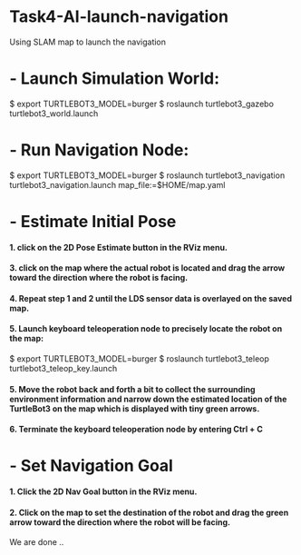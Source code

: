 # Task4-AI-launch-navigation
Using SLAM map to launch the navigation

# - Launch Simulation World:

$ export TURTLEBOT3_MODEL=burger
$ roslaunch turtlebot3_gazebo turtlebot3_world.launch

# - Run Navigation Node:

$ export TURTLEBOT3_MODEL=burger
$ roslaunch turtlebot3_navigation turtlebot3_navigation.launch map_file:=$HOME/map.yaml

# - Estimate Initial Pose
#### 1. click on the 2D Pose Estimate button in the RViz menu.
#### 3. click on the map where the actual robot is located and drag the arrow toward the direction where the robot is facing.
#### 4. Repeat step 1 and 2 until the LDS sensor data is overlayed on the saved map.
#### 5. Launch keyboard teleoperation node to precisely locate the robot on the map:
$ export TURTLEBOT3_MODEL=burger
$ roslaunch turtlebot3_teleop turtlebot3_teleop_key.launch

#### 5. Move the robot back and forth a bit to collect the surrounding environment information and narrow down the estimated location of the TurtleBot3 on the map which is displayed with tiny green arrows.
#### 6. Terminate the keyboard teleoperation node by entering Ctrl + C

# - Set Navigation Goal
#### 1. Click the 2D Nav Goal button in the RViz menu.
#### 2. Click on the map to set the destination of the robot and drag the green arrow toward the direction where the robot will be facing.

We are done ..
